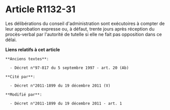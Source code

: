 # Article R1132-31

Les délibérations du conseil d'administration sont exécutoires à compter de leur approbation expresse ou, à défaut, trente
jours après réception du procès-verbal par l'autorité de tutelle si elle ne fait pas opposition dans ce délai.

**Liens relatifs à cet article**

	**Anciens textes**:

	  - Décret n°97-817 du 5 septembre 1997 - art. 20 (Ab)

	**Cité par**:

	  - Décret n°2011-1899 du 19 décembre 2011 (V)

	**Modifié par**:

	  - Décret n°2011-1899 du 19 décembre 2011 - art. 1
